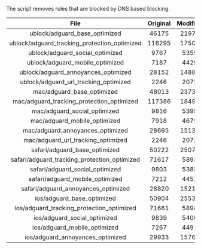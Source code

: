 The script removes rules that are blocked by DNS based blocking.


| File | Original | Modified |
|:----:|:-----:|:-----:|
| ublock/adguard_base_optimized | 46175 | 21972 |
| ublock/adguard_tracking_protection_optimized | 116295 | 17504 |
| ublock/adguard_social_optimized | 9767 | 5359 |
| ublock/adguard_mobile_optimized | 7187 | 4429 |
| ublock/adguard_annoyances_optimized | 28152 | 14881 |
| ublock/adguard_url_tracking_optimized | 2246 | 2072 |
| mac/adguard_base_optimized | 48013 | 23730 |
| mac/adguard_tracking_protection_optimized | 117386 | 18499 |
| mac/adguard_social_optimized | 9816 | 5399 |
| mac/adguard_mobile_optimized | 7918 | 4675 |
| mac/adguard_annoyances_optimized | 28695 | 15138 |
| mac/adguard_url_tracking_optimized | 2246 | 2072 |
| safari/adguard_base_optimized | 50222 | 25072 |
| safari/adguard_tracking_protection_optimized | 71617 | 5893 |
| safari/adguard_social_optimized | 9803 | 5383 |
| safari/adguard_mobile_optimized | 7212 | 4452 |
| safari/adguard_annoyances_optimized | 28820 | 15211 |
| ios/adguard_base_optimized | 50904 | 25535 |
| ios/adguard_tracking_protection_optimized | 71661 | 5898 |
| ios/adguard_social_optimized | 9839 | 5400 |
| ios/adguard_mobile_optimized | 7267 | 4491 |
| ios/adguard_annoyances_optimized | 29933 | 15761 |